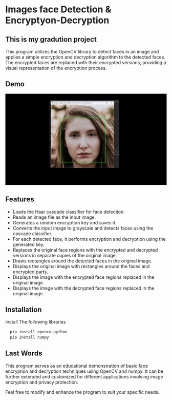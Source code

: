 
# Images face Detection & Encryptyon-Decryption

## This is my gradution project  
This program utilizes the OpenCV library to detect faces in an image and applies a simple encryption and decryption algorithm to the detected faces. The encrypted faces are replaced with their encrypted versions, providing a visual representation of the encryption process.


## Demo

![](https://github.com/Coffeholic404/Face-Detection-Encryption/blob/main/demo.gif)


## Features

- Loads the Haar cascade classifier for face detection.
- Reads an image file as the input image.
- Generates a random encryption key and saves it.
- Converts the input image to grayscale and detects faces using the cascade classifier.
- For each detected face, it performs encryption and decryption using the generated key.
- Replaces the original face regions with the encrypted and decrypted versions in separate copies of the original image.
- Draws rectangles around the detected faces in the original image.
- Displays the original image with rectangles around the faces and encrypted parts.
- Displays the image with the encrypted face regions replaced in the original image.
- Displays the image with the decrypted face regions replaced in the original image. 


## Installation

Install The following libraries

```python
  pip install opencv-python
  pip install numpy
```
    
## Last Words

This program serves as an educational demonstration of basic face encryption and decryption techniques using OpenCV and numpy. It can be further extended and customized for different applications involving image encryption and privacy protection.

Feel free to modify and enhance the program to suit your specific needs.


